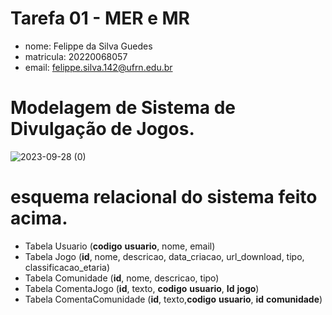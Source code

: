 # Tarefa 01 - MER e MR

- nome: Felippe da Silva Guedes
- matricula: 20220068057
- email: felippe.silva.142@ufrn.edu.br

# Modelagem de Sistema de Divulgação de Jogos.

![2023-09-28 (0)](https://github.com/uFelippeSilva/tarefa01bd/assets/112040769/2b9f95ba-e348-47b8-99c4-55d1cca0525a)


# esquema relacional do sistema feito acima.

- Tabela Usuario (__codigo__ __usuario__, nome, email)
- Tabela Jogo (__id__, nome, descricao, data_criacao, url_download, tipo, classificacao_etaria)
- Tabela Comunidade (__id__, nome, descricao, tipo)
- Tabela ComentaJogo (__id__, texto, __codigo__ __usuario__, __Id__ __jogo__)
- Tabela ComentaComunidade (__id__, texto,__codigo__ __usuario__, __id__ __comunidade__)

